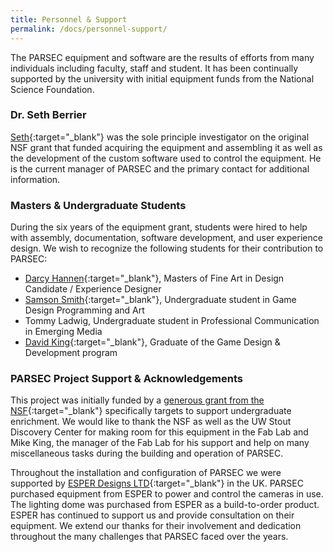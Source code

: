 ```yaml
---
title: Personnel & Support
permalink: /docs/personnel-support/
---
```

The PARSEC equipment and software are the results of efforts from many individuals including faculty, staff and student. It has been continually supported by the university with initial equipment funds from the National Science Foundation.

### Dr. Seth Berrier
[Seth](https://www.uwstout.edu/directory/berriers){:target="_blank"} was the sole principle investigator on the original NSF grant that funded acquiring the equipment and assembling it as well as the development of the custom software used to control the equipment. He is the current manager of PARSEC and the primary contact for additional information.

### Masters & Undergraduate Students
During the six years of the equipment grant, students were hired to help with assembly, documentation, software development, and user experience design.  We wish to recognize the following students for their contribution to PARSEC:

- [Darcy Hannen](https://www.linkedin.com/in/darcyhannen/){:target="_blank"}, Masters of Fine Art in Design Candidate / Experience Designer
- [Samson Smith](https://www.linkedin.com/in/samson-smith-50624b197/){:target="_blank"}, Undergraduate student in Game Design Programming and Art
- Tommy Ladwig, Undergraduate student in Professional Communication in Emerging Media
- [David King](https://twitter.com/Mr_Admirals){:target="_blank"}, Graduate of the Game Design & Development program

### PARSEC Project Support & Acknowledgements
This project was initially funded by a [generous grant from the NSF](https://www.nsf.gov/awardsearch/showAward?AWD_ID=1626116){:target="_blank"} specifically targets to support undergraduate enrichment. We would like to thank the NSF as well as the UW Stout Discovery Center for making room for this equipment in the Fab Lab and Mike King, the manager of the Fab Lab for his support and help on many miscellaneous tasks during the building and operation of PARSEC.

Throughout the installation and configuration of PARSEC we were supported by [ESPER Designs LTD](https://www.esperhq.com/){:target="_blank"} in the UK. PARSEC purchased equipment from ESPER to power and control the cameras in use. The lighting dome was purchased from ESPER as a build-to-order product. ESPER has continued to support us and provide consultation on their equipment. We extend our thanks for their involvement and dedication throughout the many challenges that PARSEC faced over the years.
